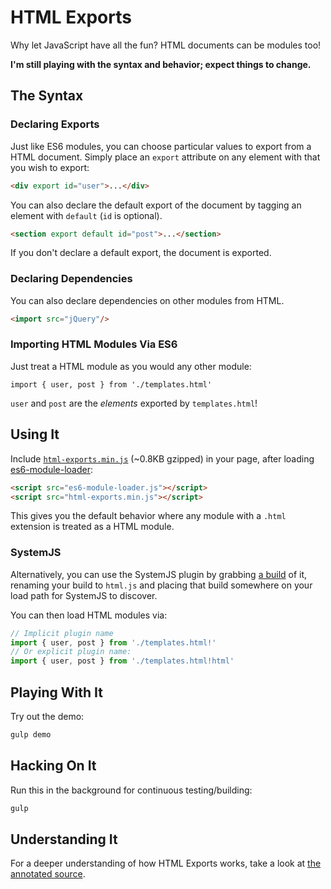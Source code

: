 # HTML Exports

Why let JavaScript have all the fun? HTML documents can be modules too!

**I'm still playing with the syntax and behavior; expect things to change.**


## The Syntax

### Declaring Exports

Just like ES6 modules, you can choose particular values to export from a HTML 
document. Simply place an `export` attribute on any element with that you wish
to export:

```html
<div export id="user">...</div>
```

You can also declare the default export of the document by tagging an element
with `default` (`id` is optional).

```html
<section export default id="post">...</section>
```

If you don't declare a default export, the document is exported.


### Declaring Dependencies

You can also declare dependencies on other modules from HTML.

```html
<import src="jQuery"/>
```


### Importing HTML Modules Via ES6 

Just treat a HTML module as you would any other module:

```
import { user, post } from './templates.html'
```

`user` and `post` are the _elements_ exported by `templates.html`!


## Using It

Include [`html-exports.min.js`](dist/) (~0.8KB gzipped) in your page, after 
loading [es6-module-loader](https://github.com/ModuleLoader/es6-module-loader):

```html
<script src="es6-module-loader.js"></script>
<script src="html-exports.min.js"></script>
```

This gives you the default behavior where any module with a `.html` extension
is treated as a HTML module.


### SystemJS

Alternatively, you can use the SystemJS plugin by grabbing
[a build](dist/sysjs-plugin) of it, renaming your build to `html.js` and
placing that build somewhere on your load path for SystemJS to discover.

You can then load HTML modules via:

```js
// Implicit plugin name
import { user, post } from './templates.html!'
// Or explicit plugin name:
import { user, post } from './templates.html!html'
```


## Playing With It

Try out the demo:

```sh
gulp demo
```


## Hacking On It

Run this in the background for continuous testing/building:

```sh
gulp
```


## Understanding It

For a deeper understanding of how HTML Exports works, take a look at
[the annotated source](https://nevir.github.io/html-exports).
